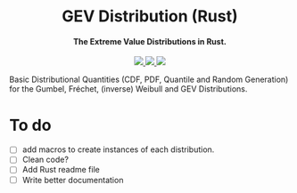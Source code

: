 <h1 align="center"> GEV Distribution (Rust) </h1>

<h4 align="center"> The Extreme Value Distributions in Rust. </h4>

<p align="center">
  <a href="https://crates.io/crates/gevlib">
    <img src="https://img.shields.io/badge/Version-0.1.1-blueviolet?style=for-the-badge&logo=Rust">
  </a>
  <a href="https://github.com/HaeckGabriel/gevdist_rust">
    <img src="https://img.shields.io/github/downloads/HaeckGabriel/gevdist_rust/total?label=Downloads&logo=Github&style=for-the-badge&color=blue">
  </a>
  <a href="https://crates.io/crates/gevlib">
    <img src="https://img.shields.io/crates/d/gevlib?label=Crates%20Downloads&logo=Rust&style=for-the-badge&color=9cf">
  </a>
</p>

Basic Distributional Quantities (CDF, PDF, Quantile and Random Generation) for the Gumbel, Fréchet, (inverse) Weibull and GEV Distributions.

# To do
- [ ] add macros to create instances of each distribution.
- [ ] Clean code? 
- [ ] Add Rust readme file
- [ ] Write better documentation
